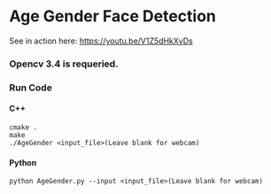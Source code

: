 # Age Gender Face Detection

See in action here: https://youtu.be/V1Z5dHkXyDs

### Opencv 3.4 is requeried.

### Run Code

#### C++
```
cmake .
make
./AgeGender <input_file>(Leave blank for webcam)
```

#### Python
```
python AgeGender.py --input <input_file>(Leave blank for webcam)
```
